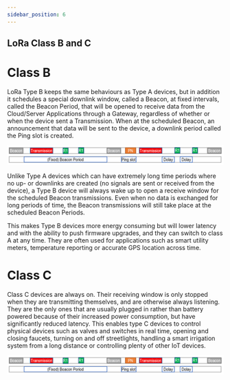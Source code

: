 ```yaml
---
sidebar_position: 6
---
```


## LoRa Class B and C

# Class B

LoRa Type B keeps the same behaviours as Type A devices, but in addition it schedules a special downlink window, called a Beacon, at fixed intervals, called the Beacon Period, that will be opened to receive data from the Cloud/Server Applications through a Gateway, regardless of whether or when the device sent a Transmission. When at the scheduled Beacon, an announcement that data will be sent to the device, a downlink period called the Ping slot is created.

![LoRa Class B](docs/Chirp-Wiki/img/classB.png)

Unlike Type A devices which can have extremely long time periods where no up- or downlinks are created (no signals are sent or received from the device), a Type B device will always wake up to open a receive window for the scheduled Beacon transmissions. Even when no data is exchanged for long periods of time, the Beacon transmissions will still take place at the scheduled Beacon Periods. 

This makes Type B devices more energy consuming but will lower latency and with the ability to push firmware upgrades, and they can switch to class A at any time. They are often used for applications such as smart utility meters, temperature reporting or accurate GPS location across time.

# Class C

Class C devices are always on. Their receiving window is only stopped when they are transmitting themselves, and are otherwise always listening. They are the only ones that are usually plugged in rather than battery powered because of their increased power consumption, but have significantly reduced latency. This enables type C devices to control physical devices such as valves and switches in real time, opening and closing faucets, turning on and off streetlights, handling a smart irrigation system from a long distance or controlling plenty of other IoT devices.

![LoRa Class C](docs/Chirp-Wiki/img/classB.png)
